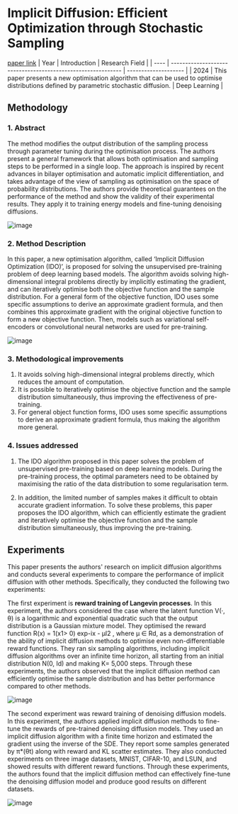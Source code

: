 # Implicit Diffusion: Efficient Optimization through Stochastic Sampling
[paper link](https://arxiv.org/pdf/2402.05468) 
| Year | Introduction                                                         | Research Field                 |
| ---- | ------------------------------------------------------------ | -------------------- |
| 2024 | This paper presents a new optimisation algorithm that can be used to optimise distributions defined by parametric stochastic diffusion.          |  Deep Learning        |

## Methodology

### 1. Abstract
The method modifies the output distribution of the sampling process through parameter tuning during the optimisation process. The authors present a general framework that allows both optimisation and sampling steps to be performed in a single loop. The approach is inspired by recent advances in bilayer optimisation and automatic implicit differentiation, and takes advantage of the view of sampling as optimisation on the space of probability distributions. The authors provide theoretical guarantees on the performance of the method and show the validity of their experimental results. They apply it to training energy models and fine-tuning denoising diffusions.

![image](https://github.com/user-attachments/assets/14e34aa1-ec60-4f7a-a283-cf2d245a3d27)

### 2. Method Description 
In this paper, a new optimisation algorithm, called ‘Implicit Diffusion Optimization (IDO)’, is proposed for solving the unsupervised pre-training problem of deep learning based models. The algorithm avoids solving high-dimensional integral problems directly by implicitly estimating the gradient, and can iteratively optimise both the objective function and the sample distribution. For a general form of the objective function, IDO uses some specific assumptions to derive an approximate gradient formula, and then combines this approximate gradient with the original objective function to form a new objective function. Then, models such as variational self-encoders or convolutional neural networks are used for pre-training.

![image](https://github.com/user-attachments/assets/6a18fa2b-aa92-42d2-ba54-3b2bdf6ba42f)

### 3. Methodological improvements
  1. It avoids solving high-dimensional integral problems directly, which reduces the amount of computation.
  2. It is possible to iteratively optimise the objective function and the sample distribution simultaneously, thus improving the effectiveness of pre-training.
  3. For general object function forms, IDO uses some specific assumptions to derive an approximate gradient formula, thus making the algorithm more general.

### 4. Issues addressed 
  1. The IDO algorithm proposed in this paper solves the problem of unsupervised pre-training based on deep learning models. During the pre-training process, the optimal parameters need to be obtained by maximising the ratio of the data distribution to some regularisation term. 

  2. In addition, the limited number of samples makes it difficult to obtain accurate gradient information. To solve these problems, this paper proposes the IDO algorithm, which can efficiently estimate the gradient and iteratively optimise the objective function and the sample distribution simultaneously, thus improving the pre-training.

## Experiments
This paper presents the authors' research on implicit diffusion algorithms and conducts several experiments to compare the performance of implicit diffusion with other methods. Specifically, they conducted the following two experiments:

The first experiment is **reward training of Langevin processes**. In this experiment, the authors considered the case where the latent function V(·, θ) is a logarithmic and exponential quadratic such that the output distribution is a Gaussian mixture model. They optimised the reward function R(x) = 1(x1> 0) exp-ix - µl2 , where µ ∈ Rd, as a demonstration of the ability of implicit diffusion methods to optimise even non-differentiable reward functions. They ran six sampling algorithms, including implicit diffusion algorithms over an infinite time horizon, all starting from an initial distribution N(0, Id) and making K= 5,000 steps. Through these experiments, the authors observed that the implicit diffusion method can efficiently optimise the sample distribution and has better performance compared to other methods.

![image](https://github.com/user-attachments/assets/a6751af5-17f2-4df0-a371-be5d43a02eb3)

The second experiment was reward training of denoising diffusion models. In this experiment, the authors applied implicit diffusion methods to fine-tune the rewards of pre-trained denoising diffusion models. They used an implicit diffusion algorithm with a finite time horizon and estimated the gradient using the inverse of the SDE. They report some samples generated by π*(θt) along with reward and KL scatter estimates. They also conducted experiments on three image datasets, MNIST, CIFAR-10, and LSUN, and showed results with different reward functions. Through these experiments, the authors found that the implicit diffusion method can effectively fine-tune the denoising diffusion model and produce good results on different datasets. 

![image](https://github.com/user-attachments/assets/5e0f9a29-eaa8-4119-ae3a-8acee2ca29a0)

  
